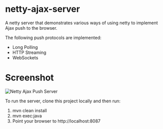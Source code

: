 netty-ajax-server
=================

A netty server that demonstrates various ways of using netty to implement Ajax push to the browser.

The following push protocols are implemented:

 * Long Polling
 * HTTP Streaming
 * WebSockets

Screenshot
==========

![Netty Ajax Push Server][1]

To run the server, clone this project locally and then run:

 1. mvn clean install
 2. mvn exec:java
 3. Point your browser to http://localhost:8087


[1]: https://github.com/nickman/netty-ajax-server/raw/master/images/netty-ajax.png?raw=true "Helios"
